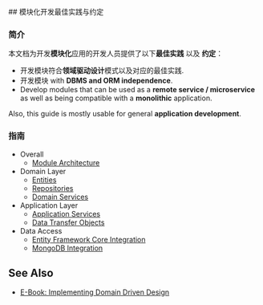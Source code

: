 <!--﻿## Module Development Best Practices & Conventions-->
﻿## 模块化开发最佳实践与约定
 
<!--### Introduction-->
### 简介

<!--This document describes the **best practices** and **conventions** for those who want to develop **modules** that satisfy the following specifications:-->
本文档为开发**模块化**应用的开发人员提供了以下**最佳实践** 以及 **约定**：

<!--
* Develop modules that conform to the **Domain Driven Design** patterns & best practices.
* Develop modules with **DBMS and ORM independence**.
* Develop modules that can be used as a **remote service / microservice** as well as being compatible with a **monolithic** application.-->

* 开发模块符合**领域驱动设计**模式以及对应的最佳实践.
* 开发模块 with **DBMS and ORM independence**.
* Develop modules that can be used as a **remote service / microservice** as well as being compatible with a **monolithic** application.

Also, this guide is mostly usable for general **application development**.

<!--### Guides-->
### 指南

* Overall
  * [Module Architecture](Module-Architecture.md)
* Domain Layer
  * [Entities](Entities.md)
  * [Repositories](Repositories.md)
  * [Domain Services](Domain-Services.md)
* Application Layer
  * [Application Services](Application-Services.md)
  * [Data Transfer Objects](Data-Transfer-Objects.md)
* Data Access
  * [Entity Framework Core Integration](Entity-Framework-Core-Integration.md)
  * [MongoDB Integration](MongoDB-Integration.md)  

## See Also

* [E-Book: Implementing Domain Driven Design](https://abp.io/books/implementing-domain-driven-design)

